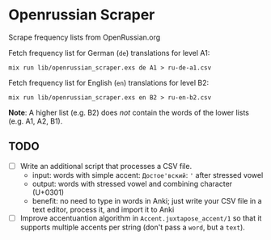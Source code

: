 # Openrussian Scraper

Scrape frequency lists from OpenRussian.org

Fetch frequency list for German (`de`) translations for level A1:

    mix run lib/openrussian_scraper.exs de A1 > ru-de-a1.csv

Fetch frequency list for English (`en`) translations for level B2:

    mix run lib/openrussian_scraper.exs en B2 > ru-en-b2.csv

**Note**: A higher list (e.g. B2) does _not_ contain the words of the lower lists (e.g. A1, A2, B1).

## TODO

- [ ] Write an additional script that processes a CSV file.
    - input: words with simple accent: `Достое'вский`: `'` after stressed vowel
    - output: words with stressed vowel and combining character (U+0301)
    - benefit: no need to type in words in Anki; just write your CSV file in a text editor, process it, and import it to Anki
- [ ] Improve accentuantion algorithm in `Accent.juxtapose_accent/1` so that it supports multiple accents per string (don't pass a `word`, but a `text`).